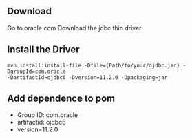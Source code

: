 ## Download 
Go to oracle.com 
Download the jdbc thin driver 
## Install the Driver 
```
mvn install:install-file -Dfile={Path/to/your/ojdbc.jar} -DgroupId=com.oracle
-DartifactId=ojdbc6 -Dversion=11.2.0 -Dpackaging=jar
```

## Add dependence to pom

- Group ID: com.oracle 
- artifactid: ojdbc6
- version=11.2.0
